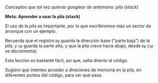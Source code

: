 *Conceptos que tal vez quieras googlear de antemano: pila (stack)*

**Meta: Aprender a usar la pila (stack)**

El uso de la pila es importante, por lo que escribiremos más un sector de arranque
con un ejemplo.

Recuerda que el registro `bp` guarda la dirección base ("parte baja") de la pila,
y `sp` guarda la parte alta, y que la pila crece hacia abajo, desde `bp` (`sp` se
decrementa)

Esta lección es bastante fácil, así que, salta directo al código.

Sugiero que intentes acceder a direciones de memoria en la pila, en
diferentes puntos del código, para ver qué pasa.

